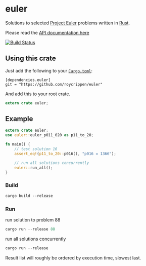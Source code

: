 # euler
Solutions to selected [Project Euler](https://projecteuler.net/) problems written in [Rust](https://www.rust-lang.org/).

Please read the [API documentation here](http://roycrippen.github.io/euler/euler/index.html)

[![Build Status](https://travis-ci.org/roycrippen/euler.svg?branch=master)](https://travis-ci.org/roycrippen/euler)

## Using this crate

Just add the following to your [`Cargo.toml`](http://crates.io/):
```
[dependencies.euler]
git = "https://github.com/roycrippen/euler"
```

And add this to your root crate.
```rust
extern crate euler;
```

## Example

```rust
extern crate euler;
use euler::euler_p011_020 as p11_to_20;

fn main() {
    // test solution 16
    assert_eq!(p11_to_20::p016(), "p016 = 1366");

    // run all solutions concurrently
    euler::run_all();
}
```

### Build

```rust
cargo build --release
```

### Run

run solution to problem 88

```rust
cargo run --release 88
```

run all solutions concurrently

```rust
cargo run --release
```

Result list will roughly be ordered by execution time, slowest last.


